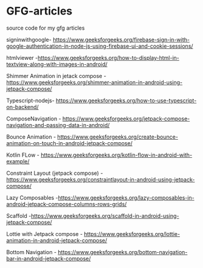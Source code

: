 # GFG-articles
source code for my gfg articles

signinwithgoogle- https://www.geeksforgeeks.org/firebase-sign-in-with-google-authentication-in-node-js-using-firebase-ui-and-cookie-sessions/


htmlviewer -https://www.geeksforgeeks.org/how-to-display-html-in-textview-along-with-images-in-android/


Shimmer Animation in jetack compose -https://www.geeksforgeeks.org/shimmer-animation-in-android-using-jetpack-compose/

Typescript-nodejs- https://www.geeksforgeeks.org/how-to-use-typescript-on-backend/

ComposeNavigation - https://www.geeksforgeeks.org/jetpack-compose-navigation-and-passing-data-in-android/

Bounce Animation - https://www.geeksforgeeks.org/create-bounce-animation-on-touch-in-android-jetpack-compose/

Kotlin FLow - https://www.geeksforgeeks.org/kotlin-flow-in-android-with-example/

Constraint Layout (jetpack compose) -https://www.geeksforgeeks.org/constraintlayout-in-android-using-jetpack-compose/

Lazy Composables -https://www.geeksforgeeks.org/lazy-composables-in-android-jetpack-compose-columns-rows-grids/

Scaffold -https://www.geeksforgeeks.org/scaffold-in-android-using-jetpack-compose/

Lottie with Jetpack compose - https://www.geeksforgeeks.org/lottie-animation-in-android-jetpack-compose/

Bottom Navigation - https://www.geeksforgeeks.org/bottom-navigation-bar-in-android-jetpack-compose/
